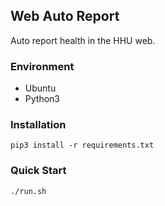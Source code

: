 ## Web Auto Report

Auto report health in the HHU web.

### Environment

* Ubuntu
* Python3

### Installation

```shell
pip3 install -r requirements.txt
```

### Quick Start

```shell
./run.sh
```



